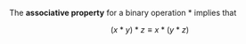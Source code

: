 The **associative property** for a binary operation $*$ implies that

$$
(x * y) * z \equiv x * (y * z)
$$